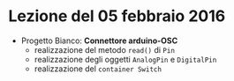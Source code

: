 # Lezione del 05 febbraio 2016

* Progetto Bianco: **Connettore arduino-OSC**
  * realizzazione del metodo `read()` di `Pin`
  * realizzazione degli oggetti `AnalogPin` e `DigitalPin`
  * realizzazione del `container Switch`
